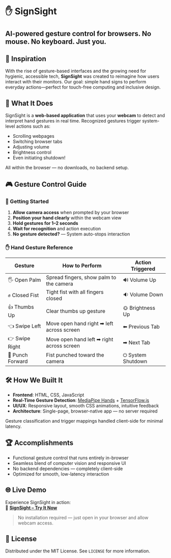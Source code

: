 # ✋ SignSight

**AI-powered gesture control for browsers. No mouse. No keyboard. Just you.**
---

## 🚀 Inspiration

With the rise of gesture-based interfaces and the growing need for hygienic, accessible tech, **SignSight** was created to reimagine how users interact with their monitors. Our goal: simple hand signs to perform everyday actions—perfect for touch-free computing and inclusive design.


## 🧠 What It Does

SignSight is a **web-based application** that uses your **webcam** to detect and interpret hand gestures in real time. Recognized gestures trigger system-level actions such as:

- Scrolling webpages
- Switching browser tabs
- Adjusting volume
- Brightness control
- Even initiating shutdown!

All within the browser — no downloads, no backend setup.


## 🎮 Gesture Control Guide

### 🚦 Getting Started

1. **Allow camera access** when prompted by your browser  
2. **Position your hand clearly** within the webcam view  
3. **Hold gestures for 1–2 seconds**  
4. **Wait for recognition** and action execution  
5. **No gesture detected?** — System auto-stops interaction  

### ✋ Hand Gesture Reference

| Gesture         | How to Perform                             | Action Triggered      |
|----------------|---------------------------------------------|-----------------------|
| 🖐️ Open Palm    | Spread fingers, show palm to the camera    | 🔊 Volume Up          |
| ✊ Closed Fist   | Tight fist with all fingers closed         | 🔉 Volume Down        |
| 👍 Thumbs Up     | Clear thumbs up gesture                    | 🌞 Brightness Up      |
| 👈 Swipe Left    | Move open hand right ➡ left across screen | ⬅ Previous Tab        |
| 👉 Swipe Right   | Move open hand left ➡ right across screen | ➡ Next Tab            |
| 👊 Punch Forward | Fist punched toward the camera             | ⏻ System Shutdown     |



## 🛠️ How We Built It

- **Frontend**: HTML, CSS, JavaScript  
- **Real-Time Gesture Detection**: [MediaPipe Hands](https://google.github.io/mediapipe/solutions/hands.html) + [TensorFlow.js](https://www.tensorflow.org/js)  
- **UI/UX**: Responsive layout, smooth CSS animations, intuitive feedback  
- **Architecture**: Single-page, browser-native app — no server required  

Gesture classification and trigger mappings handled client-side for minimal latency.


## 🏆 Accomplishments

- Functional gesture control that runs entirely in-browser  
- Seamless blend of computer vision and responsive UI  
- No backend dependencies — completely client-side  
- Optimized for smooth, low-latency interaction  


## 🌐 Live Demo

Experience SignSight in action:  
🔗 **[SignSight – Try It Now](https://shimmering-empanada-3ea18c.netlify.app/
)**

> No installation required — just open in your browser and allow webcam access.


## 📄 License

Distributed under the MIT License. See `LICENSE` for more information.

